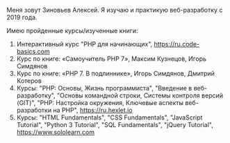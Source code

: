 Меня зовут Зиновьев Алексей. Я изучаю и практикую веб-разработку с 2019 года.

Имею пройденные курсы/изученные книги:
1. Интерактивный курс "PHP для начинающих", https://ru.code-basics.com
2. Курс по книге: «Самоучитель PHP 7», Максим Кузнецов, Игорь Симдянов
3. Курс по книге: «PHP 7. В подлиннике», Игорь Симдянов, Дмитрий Котеров
4. Курсы: "PHP: Основы, Жизнь программиста", "Введение в веб-разработку", "Основы командной строки, Системы контроля версий (GIT)", "PHP: Настройка окружения, Ключевые аспекты веб-разработки на PHP", https://ru.hexlet.io
5. Курсы: "HTML Fundamentals", "CSS Fundamentals", "JavaScript Tutorial", "Python 3 Tutorial", "SQL Fundamentals", "jQuery Tutorial", https://www.sololearn.com

<!--
**al-zv/al-zv** is a ✨ _special_ ✨ repository because its `README.md` (this file) appears on your GitHub profile.

Here are some ideas to get you started:

- 🔭 I’m currently working on ...
- 🌱 I’m currently learning ...
- 👯 I’m looking to collaborate on ...
- 🤔 I’m looking for help with ...
- 💬 Ask me about ...
- 📫 How to reach me: ...
- 😄 Pronouns: ...
- ⚡ Fun fact: ...
-->
